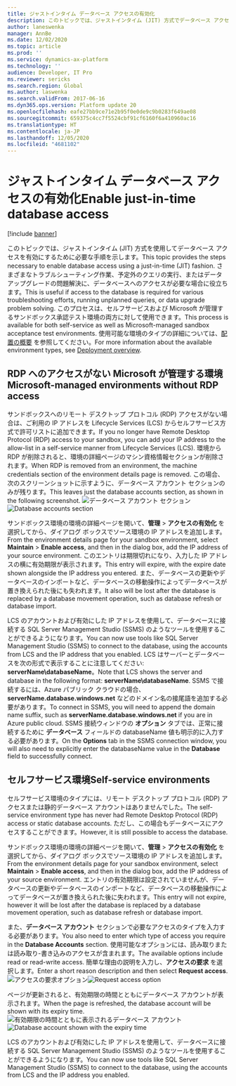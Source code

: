 ```yaml
---
title: ジャストインタイム データベース アクセスの有効化
description: このトピックでは、ジャストインタイム (JIT) 方式でデータベース アクセスを有効にするために必要な手順を示します。
author: laneswenka
manager: AnnBe
ms.date: 12/02/2020
ms.topic: article
ms.prod: ''
ms.service: dynamics-ax-platform
ms.technology: ''
audience: Developer, IT Pro
ms.reviewer: sericks
ms.search.region: Global
ms.author: laswenka
ms.search.validFrom: 2017-06-16
ms.dyn365.ops.version: Platform update 20
ms.openlocfilehash: eafe27bb9ce71e2b95f0e0de9c9b0283f649ae08
ms.sourcegitcommit: 659375c4cc7f5524cbf91cf6160f6a410960ac16
ms.translationtype: HT
ms.contentlocale: ja-JP
ms.lasthandoff: 12/05/2020
ms.locfileid: "4681102"
---
```

# <a name="enable-just-in-time-database-access"></a><span data-ttu-id="bdca5-103">ジャストインタイム データベース アクセスの有効化</span><span class="sxs-lookup"><span data-stu-id="bdca5-103">Enable just-in-time database access</span></span>

[!include [banner](../includes/banner.md)]

<span data-ttu-id="bdca5-104">このトピックでは、ジャストインタイム (JIT) 方式を使用してデータベース アクセスを有効にするために必要な手順を示します。</span><span class="sxs-lookup"><span data-stu-id="bdca5-104">This topic provides the steps necessary to enable database access using a just-in-time (JIT) fashion.</span></span> <span data-ttu-id="bdca5-105">さまざまなトラブルシューティング作業、予定外のクエリの実行、またはデータ アップグレードの問題解決に、データベースへのアクセスが必要な場合に役立ちます。</span><span class="sxs-lookup"><span data-stu-id="bdca5-105">This is useful if access to the database is required for various troubleshooting efforts, running unplanned queries, or data upgrade problem solving.</span></span> <span data-ttu-id="bdca5-106">このプロセスは、セルフサービスおよび Microsoft が管理するサンドボックス承認テスト環境の両方に対して使用できます。</span><span class="sxs-lookup"><span data-stu-id="bdca5-106">This process is available for both self-service as well as Microsoft-managed sandbox acceptance test environments.</span></span> <span data-ttu-id="bdca5-107">使用可能な環境のタイプの詳細については、[配置の概要](../deployment/cloud-deployment-overview.md) を参照してください。</span><span class="sxs-lookup"><span data-stu-id="bdca5-107">For more information about the available environment types, see [Deployment overview](../deployment/cloud-deployment-overview.md).</span></span>

## <a name="microsoft-managed-environments-without-rdp-access"></a><span data-ttu-id="bdca5-108">RDP へのアクセスがない Microsoft が管理する環境</span><span class="sxs-lookup"><span data-stu-id="bdca5-108">Microsoft-managed environments without RDP access</span></span>

<span data-ttu-id="bdca5-109">サンドボックスへのリモート デスクトップ プロトコル (RDP) アクセスがない場合は、ご利用の IP アドレスを Lifecycle Services (LCS) からセルフサービス方式で許可リストに追加できます。</span><span class="sxs-lookup"><span data-stu-id="bdca5-109">If you no longer have Remote Desktop Protocol (RDP) access to your sandbox, you can add your IP address to the allow-list in a self-service manner from Lifecycle Services (LCS).</span></span> <span data-ttu-id="bdca5-110">環境から RDP が削除されると、環境の詳細ページのマシン資格情報セクションが削除されます。</span><span class="sxs-lookup"><span data-stu-id="bdca5-110">When RDP is removed from an environment, the machine credentials section of the environment details page is removed.</span></span>  <span data-ttu-id="bdca5-111">この場合、次のスクリーンショットに示すように、データベース アカウント セクションのみが残ります。</span><span class="sxs-lookup"><span data-stu-id="bdca5-111">This leaves just the database accounts section, as shown in the following screenshot.</span></span> 
<span data-ttu-id="bdca5-112">![データベース アカウント セクション](media/sql-jit1.png)</span><span class="sxs-lookup"><span data-stu-id="bdca5-112">![Database accounts section](media/sql-jit1.png)</span></span>

<span data-ttu-id="bdca5-113">サンドボックス環境の環境の詳細ページを開いて、**管理** > **アクセスの有効化** を選択してから、ダイアログ ボックスでソース環境の IP アドレスを追加します。</span><span class="sxs-lookup"><span data-stu-id="bdca5-113">From the environment details page for your sandbox environment, select **Maintain** > **Enable access**, and then in the dialog box, add the IP address of your source environment.</span></span> <span data-ttu-id="bdca5-114">このエントリは期限切れになり、入力した IP アドレスの横に有効期限が表示されます。</span><span class="sxs-lookup"><span data-stu-id="bdca5-114">This entry will expire, with the expire date shown alongside the IP address you entered.</span></span> <span data-ttu-id="bdca5-115">また、データベースの更新やデータベースのインポートなど、データベースの移動操作によってデータベースが置き換えられた後にも失われます。</span><span class="sxs-lookup"><span data-stu-id="bdca5-115">It also will be lost after the database is replaced by a database movement operation, such as database refresh or database import.</span></span>

<span data-ttu-id="bdca5-116">LCS のアカウントおよび有効にした IP アドレスを使用して、データベースに接続する SQL Server Management Studio (SSMS) のようなツールを使用することができるようになります。</span><span class="sxs-lookup"><span data-stu-id="bdca5-116">You can now use tools like SQL Server Management Studio (SSMS) to connect to the database, using the accounts from LCS and the IP address that you enabled.</span></span> <span data-ttu-id="bdca5-117">LCS はサーバーとデータベースを次の形式で表示することに注意してください: **serverName\databaseName**。</span><span class="sxs-lookup"><span data-stu-id="bdca5-117">Note that LCS shows the server and database in the following format: **serverName\databaseName**.</span></span>  <span data-ttu-id="bdca5-118">SSMS で接続するには、Azure パブリック クラウドの場合、**serverName.database.windows.net** などのドメイン名の接尾語を追加する必要があります。</span><span class="sxs-lookup"><span data-stu-id="bdca5-118">To connect in SSMS, you will need to append the domain name suffix, such as **serverName.database.windows.net** if you are in Azure public cloud.</span></span> <span data-ttu-id="bdca5-119">SSMS 接続ウィンドウの **オプション** タブでは、正常に接続するために **データベース** フィールドの databaseName 値も明示的に入力する必要があります。</span><span class="sxs-lookup"><span data-stu-id="bdca5-119">On the **Options** tab in the SSMS connection window, you will also need to explicitly enter the databaseName value in the **Database** field to successfully connect.</span></span>

## <a name="self-service-environments"></a><span data-ttu-id="bdca5-120">セルフサービス環境</span><span class="sxs-lookup"><span data-stu-id="bdca5-120">Self-service environments</span></span>

<span data-ttu-id="bdca5-121">セルフサービス環境のタイプには、リモート デスクトップ プロトコル (RDP) アクセスまたは静的データベース アカウントはありませんでした。</span><span class="sxs-lookup"><span data-stu-id="bdca5-121">The self-service environment type has never had Remote Desktop Protocol (RDP) access or static database accounts.</span></span> <span data-ttu-id="bdca5-122">ただし、この場合もデータベースにアクセスすることができます。</span><span class="sxs-lookup"><span data-stu-id="bdca5-122">However, it is still possible to access the database.</span></span>

<span data-ttu-id="bdca5-123">サンドボックス環境の環境の詳細ページを開いて、**管理** > **アクセスの有効化** を選択してから、ダイアログ ボックスでソース環境の IP アドレスを追加します。</span><span class="sxs-lookup"><span data-stu-id="bdca5-123">From the environment details page for your sandbox environment, select **Maintain** > **Enable access**, and then in the dialog box, add the IP address of your source environment.</span></span> <span data-ttu-id="bdca5-124">エントリの有効期限は設定されていませんが、データベースの更新やデータベースのインポートなど、データベースの移動操作によってデータベースが置き換えられた後に失われます。</span><span class="sxs-lookup"><span data-stu-id="bdca5-124">This entry will not expire, however it will be lost after the database is replaced by a database movement operation, such as database refresh or database import.</span></span>

<span data-ttu-id="bdca5-125">また、**データベース アカウント** セクションで必要なアクセスのタイプを入力する必要があります。</span><span class="sxs-lookup"><span data-stu-id="bdca5-125">You also need to enter which type of access you require in the **Database Accounts** section.</span></span> <span data-ttu-id="bdca5-126">使用可能なオプションには、読み取りまたは読み取り-書き込みのアクセスが含まれます。</span><span class="sxs-lookup"><span data-stu-id="bdca5-126">The available options include read or read-write access.</span></span> <span data-ttu-id="bdca5-127">簡単な理由の説明を入力し、**アクセスの要求** を選択します。</span><span class="sxs-lookup"><span data-stu-id="bdca5-127">Enter a short reason description and then select **Request access**.</span></span>
<span data-ttu-id="bdca5-128">![アクセスの要求オプション](media/sql-jit2.png)</span><span class="sxs-lookup"><span data-stu-id="bdca5-128">![Request access option](media/sql-jit2.png)</span></span>

<span data-ttu-id="bdca5-129">ページが更新されると、有効期限の時間とともにデータベース アカウントが表示されます。</span><span class="sxs-lookup"><span data-stu-id="bdca5-129">When the page is refreshed, the database account will be shown with its expiry time.</span></span>
<span data-ttu-id="bdca5-130">![有効期限の時間とともに表示されるデータベース アカウント](media/sql-jit3.png)</span><span class="sxs-lookup"><span data-stu-id="bdca5-130">![Database account shown with the expiry time](media/sql-jit3.png)</span></span>

<span data-ttu-id="bdca5-131">LCS のアカウントおよび有効にした IP アドレスを使用して、データベースに接続する SQL Server Management Studio (SSMS) のようなツールを使用することができるようになります。</span><span class="sxs-lookup"><span data-stu-id="bdca5-131">You can now use tools like SQL Server Management Studio (SSMS) to connect to the database, using the accounts from LCS and the IP address you enabled.</span></span>
